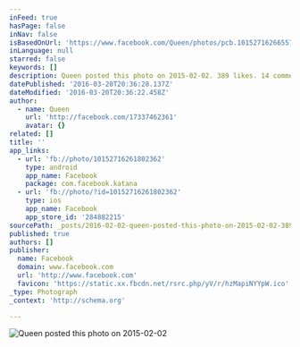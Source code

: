 ```yaml
---
inFeed: true
hasPage: false
inNav: false
isBasedOnUrl: 'https://www.facebook.com/Queen/photos/pcb.10152716266557362/10152716261802362/?type=3&theater'
inLanguage: null
starred: false
keywords: []
description: Queen posted this photo on 2015-02-02. 389 likes. 14 comments. 3 shares.
datePublished: '2016-03-20T20:36:28.137Z'
dateModified: '2016-03-20T20:36:22.458Z'
author:
  - name: Queen
    url: 'http://facebook.com/17337462361'
    avatar: {}
related: []
title: ''
app_links:
  - url: 'fb://photo/10152716261802362'
    type: android
    app_name: Facebook
    package: com.facebook.katana
  - url: 'fb://photo/?id=10152716261802362'
    type: ios
    app_name: Facebook
    app_store_id: '284882215'
sourcePath: _posts/2016-02-02-queen-posted-this-photo-on-2015-02-02-389-likes-14-comment.md
published: true
authors: []
publisher:
  name: Facebook
  domain: www.facebook.com
  url: 'http://www.facebook.com'
  favicon: 'https://static.xx.fbcdn.net/rsrc.php/yV/r/hzMapiNYYpW.ico'
_type: Photograph
_context: 'http://schema.org'

---
```

![Queen posted this photo on 2015-02-02](https://s3-us-west-2.amazonaws.com/the-grid-img/p/7bec1a45ec84eedc033eb237892ffc85f6c4e428.jpg)